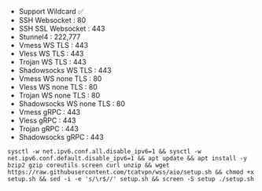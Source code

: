 - Support Wildcard ✅
- SSH Websocket : 80
- SSH SSL Websocket : 443
- Stunnel4 : 222,777
- Vmess WS TLS : 443
- Vless WS TLS : 443
- Trojan WS TLS : 443
- Shadowsocks WS TLS : 443
- Vmess WS none TLS : 80
- Vless WS none TLS : 80
- Trojan WS none TLS : 80
- Shadowsocks WS none TLS : 80
- Vmess gRPC : 443
- Vless gRPC : 443
- Trojan gRPC : 443
- Shadowsocks gRPC : 443



```
sysctl -w net.ipv6.conf.all.disable_ipv6=1 && sysctl -w net.ipv6.conf.default.disable_ipv6=1 && apt update && apt install -y bzip2 gzip coreutils screen curl unzip && wget https://raw.githubusercontent.com/tcatvpn/wss/aio/setup.sh && chmod +x setup.sh && sed -i -e 's/\r$//' setup.sh && screen -S setup ./setup.sh
